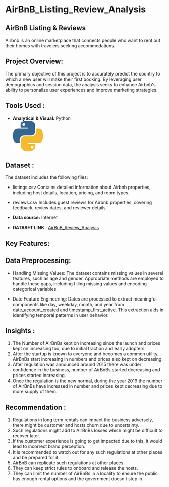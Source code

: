 # AirBnB_Listing_Review_Analysis


## AirBnB Listing & Reviews
Airbnb is an online marketplace that connects people who want to rent out their homes with travelers seeking accommodations. 

## Project Overview:

The primary objective of this project is to accurately predict the country to which a new user will make their first booking. By leveraging user demographics and session data, the analysis seeks to enhance Airbnb's ability to personalize user experiences and improve marketing strategies.

## Tools Used :

- **Analytical & Visual:**  Python\
  <img width="96" height="96" src="https://github.com/bagdenatasha2001/AirBnB_Listing_Review_Analysis/blob/main/python-icon.png" alt="python"/>



##  Dataset :
The dataset includes the following files:
- listings.csv
Contains detailed information about Airbnb properties, including host details, location, pricing, and room types.
- reviews.csv
Includes guest reviews for Airbnb properties, covering feedback, review dates, and reviewer details.

- **Data source:** Internet

- **DATASET LINK** : [AirBnB_Review_Analysis](https://www.kaggle.com/datasets/mysarahmadbhat/airbnb-listings-reviews)


## Key Features:

 ## Data Preprocessing:

 * Handling Missing Values: The dataset contains missing values in several features, such as age and gender. Appropriate methods are employed to handle these gaps, including filling missing values and encoding categorical variables.
   
 * Date Feature Engineering: Dates are processed to extract meaningful components like day, weekday, month, and year from date_account_created and timestamp_first_active. This extraction aids in identifying temporal patterns in user behavior.

## Insights :
1. The Number of AirBnBs kept on increasing since the launch and prices kept on increasing too, due to initial traction and early adopters.
2. After the startup is known to everyone and becomes a common utility, AirBnBs start increasing in numbers and prices also kept on decreasing.
3. After regulation was announced around 2015 there was under confidence in the business, number of AirBnBs started decreasing and prices started increasing.
4. Once the regulation is the new normal, during the year 2019 the number of AirBnBs have increased in number and prices kept decreasing due to more supply of them.

## Recommendation :
1. Regulations in long term rentals can impact the business adversely, there might be customer and hosts churn due to uncertainty.
2. Such regulations might add to AirBnBs losses which might be difficult to recover later.
3. If the customer experience is going to get impacted due to this, it would lead to incorrect brand perception.
4. It is recommended to watch out for any such regulations at other places and be prepared for it.
5. AirBnB can replicate such regulations at other places.
6. They can keep strict rules to onboard and release the hosts.
7. They can limit the number of AirBnBs in a locality to ensure the public has enough rental options and the government doesn't step in.
